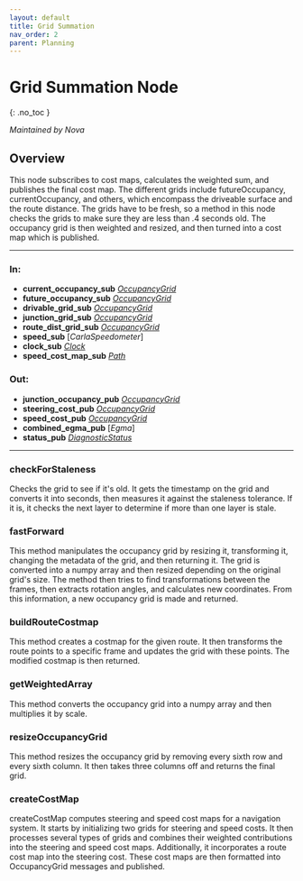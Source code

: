 ```yaml
---
layout: default
title: Grid Summation
nav_order: 2
parent: Planning
---
```


# Grid Summation Node
{: .no_toc }

*Maintained by Nova*

## Overview
This node subscribes to cost maps, calculates the weighted sum, and publishes the final cost map. The different grids include futureOccupancy, currentOccupancy, and others, which encompass the driveable surface and the route distance. The grids have to be fresh, so a method in this node checks the grids to make sure they are less than .4 seconds old. The occupancy grid is then weighted and resized, and then turned into a cost map which is published.  

---

### In:
- **current_occupancy_sub** [*OccupancyGrid*](https://docs.ros2.org/foxy/api/nav_msgs/msg/OccupancyGrid.html)
- **future_occupancy_sub** [*OccupancyGrid*](https://docs.ros2.org/foxy/api/nav_msgs/msg/OccupancyGrid.html)
- **drivable_grid_sub** [*OccupancyGrid*](https://docs.ros2.org/foxy/api/nav_msgs/msg/OccupancyGrid.html)
- **junction_grid_sub** [*OccupancyGrid*](https://docs.ros2.org/foxy/api/nav_msgs/msg/OccupancyGrid.html)
- **route_dist_grid_sub** [*OccupancyGrid*](https://docs.ros2.org/foxy/api/nav_msgs/msg/OccupancyGrid.html)
- **speed_sub** [*CarlaSpeedometer*]
- **clock_sub** [*Clock*](https://docs.ros2.org/galactic/api/rosgraph_msgs/msg/Clock.html)
- **speed_cost_map_sub** [*Path*](https://docs.ros2.org/foxy/api/nav_msgs/msg/Path.html)


### Out:
- **junction_occupancy_pub** [*OccupancyGrid*](https://docs.ros2.org/foxy/api/nav_msgs/msg/OccupancyGrid.html)
- **steering_cost_pub** [*OccupancyGrid*](https://docs.ros2.org/foxy/api/nav_msgs/msg/OccupancyGrid.html)
- **speed_cost_pub** [*OccupancyGrid*](https://docs.ros2.org/foxy/api/nav_msgs/msg/OccupancyGrid.html)
- **combined_egma_pub** [*Egma*]
- **status_pub** [*DiagnosticStatus*](https://docs.ros2.org/galactic/api/diagnostic_msgs/msg/DiagnosticStatus.html)

---

### checkForStaleness
Checks the grid to see if it's old. It gets the timestamp on the grid and converts it into seconds, then measures it against the staleness tolerance. If it is, it checks the next layer to determine if more than one layer is stale. 


### fastForward
This method manipulates the occupancy grid by resizing it, transforming it, changing the metadata of the grid, and then returning it. The grid is converted into a numpy array and then resized depending on the original grid's size. The method then tries to find transformations between the frames, then extracts rotation angles, and calculates new coordinates. From this information, a new occupancy grid is made and returned. 

### buildRouteCostmap
This method creates a costmap for the given route. It then transforms the route points to a specific frame and updates the grid with these points. The modified costmap is then returned. 

### getWeightedArray
This method converts the occupancy grid into a numpy array and then multiplies it by scale. 

### resizeOccupancyGrid
This method resizes the occupancy grid by removing every sixth row and every sixth column. It then takes three columns off and returns the final grid. 

### createCostMap
createCostMap computes steering and speed cost maps for a navigation system. It starts by initializing two grids for steering and speed costs. It then processes several types of grids and combines their weighted contributions into the steering and speed cost maps. Additionally, it incorporates a route cost map into the steering cost. These cost maps are then formatted into OccupancyGrid messages and published.


